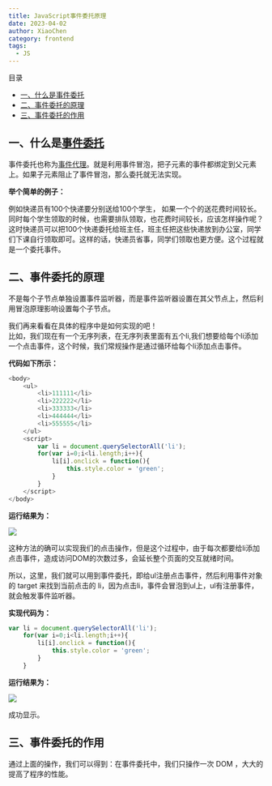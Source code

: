 ```yaml
---
title: JavaScript事件委托原理
date: 2023-04-02
author: XiaoChen
category: frontend
tags:
  - JS
---
```


目录

*   [一、什么是事件委托](https://www.jb51.net/article/231238.htm#_label0 "一、什么是事件委托")
*   [二、事件委托的原理](https://www.jb51.net/article/231238.htm#_label1 "二、事件委托的原理")
*   [三、事件委托的作用](https://www.jb51.net/article/231238.htm#_label2 "三、事件委托的作用")

## 一、什么是[事件委托](https://so.csdn.net/so/search?q=%E4%BA%8B%E4%BB%B6%E5%A7%94%E6%89%98&spm=1001.2101.3001.7020)

事件委托也称为[事件代理](https://so.csdn.net/so/search?q=%E4%BA%8B%E4%BB%B6%E4%BB%A3%E7%90%86&spm=1001.2101.3001.7020)。就是利用事件冒泡，把子元素的事件都绑定到父元素上。如果子元素阻止了事件冒泡，那么委托就无法实现。

**举个简单的例子：**

例如快递员有100个快递要分别送给100个学生， 如果一个个的送花费时间较长。同时每个学生领取的时候，也需要排队领取，也花费时间较长，应该怎样操作呢？这时快递员可以把100个快递委托给班主任，班主任把这些快递放到办公室，同学们下课自行领取即可。这样的话，快递员省事，同学们领取也更方便。这个过程就是一个委托事件。

## 二、事件委托的原理

不是每个子节点单独设置事件监听器，而是事件监听器设置在其父节点上，然后利用冒泡原理影响设置每个子节点。

我们再来看看在具体的程序中是如何实现的吧！  
比如，我们现在有一个无序列表，在无序列表里面有五个li,我们想要给每个li添加一个点击事件，这个时候，我们常规操作是通过循环给每个li添加点击事件。

**代码如下所示：**

```js
<body>
    <ul>
        <li>111111</li>
        <li>222222</li>
        <li>333333</li>
        <li>444444</li>
        <li>555555</li>
    </ul>
    <script>
        var li = document.querySelectorAll('li');
        for(var i=0;i<li.length;i++){
            li[i].onclick = function(){
                this.style.color = 'green';
            }
        }
    </script>
</body>
```

**运行结果为：**

![](https://img-blog.csdnimg.cn/img_convert/e18810ec3e43e02a5586f256f6d54d8e.gif)

这种方法的确可以实现我们的点击操作，但是这个过程中，由于每次都要给li添加点击事件，造成访问DOM的次数过多，会延长整个页面的交互就绪时间。

所以，这里，我们就可以用到事件委托，即给ul注册点击事件，然后利用事件对象的 target 来找到当前点击的 li，因为点击li，事件会冒泡到ul上，ul有注册事件，就会触发事件监听器。

**实现代码为：**

```js
var li = document.querySelectorAll('li');
    for(var i=0;i<li.length;i++){
        li[i].onclick = function(){
            this.style.color = 'green';
        }
    }
```

**运行结果为：**

![](https://img-blog.csdnimg.cn/img_convert/e204e6b8aba6de23977111f463fecf27.gif)

成功显示。

## 三、事件委托的作用

通过上面的操作，我们可以得到：在事件委托中，我们只操作一次 DOM ，大大的提高了程序的性能。